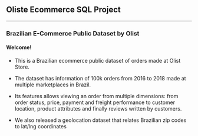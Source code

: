 ## Oliste Ecommerce SQL Project
------
### Brazilian E-Commerce Public Dataset by Olist

 #### Welcome!

*    This is a Brazilian ecommerce public dataset of orders made at Olist Store. 

* The dataset has information of 100k orders from 2016 to 2018 made at multiple marketplaces in Brazil.

* Its features allows viewing an order from multiple dimensions: from order status, price, payment and freight performance to customer location, product attributes and finally reviews written by customers.

* We also released a geolocation dataset that relates Brazilian zip codes to lat/lng coordinates
